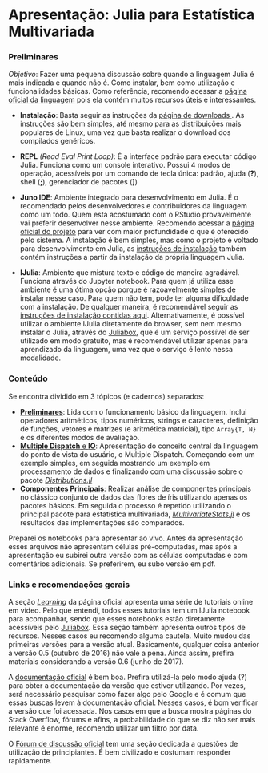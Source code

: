 # Apresentação: Julia para Estatística Multivariada

### Preliminares

_Objetivo_: Fazer uma pequena discussão sobre quando a linguagem Julia é mais indicada e quando não é. Como instalar, bem como utilização e funcionalidades básicas. Como referência, recomendo acessar a [página oficial da linguagem](https://julialang.org) pois ela contém muitos recursos úteis e interessantes.
- **Instalação**: Basta seguir as instruções da [página de downloads ](https://julialang.org/downloads/). As instruções são bem simples, até mesmo para as distribuições mais populares de Linux, uma vez que basta realizar o download dos compilados genéricos.

- **REPL** _(Read Eval Print Loop)_: É a interface padrão para executar código Julia. Funciona como um console interativo. Possui 4 modos de operação, acessíveis por um comando de tecla única: padrão, ajuda (**?**), shell (**;**), gerenciador de pacotes (**]**)

- **Juno IDE**: Ambiente integrado para desenvolvimento em Julia. É o recomendado pelos desenvolvedores e contribuidores da linguagem como um todo. Quem está acostumado com o RStudio provavelmente vai preferir desenvolver nesse ambiente. Recomendo acessar a [página oficial do projeto](http://junolab.org/) para ver com maior profundidade o que é oferecido pelo sistema. A instalação é bem simples, mas como o projeto é voltado para desenvolvimento em Julia, as [instruções de instalação](http://docs.junolab.org/latest/man/installation.html) também contém instruções a partir da instalação da própria linguagem Julia.

- **IJulia**: Ambiente que mistura texto e código de maneira agradável. Funciona através do Jupyter notebook. Para quem já utiliza esse ambiente é uma ótima opção porque é razoavelmente simples de instalar nesse caso. Para quem não tem, pode ter alguma dificuldade com a instalação. De qualquer maneira, é recomendável seguir as [instruções de instalação contidas aqui](https://github.com/JuliaLang/IJulia.jl/blob/master/README.md). Alternativamente, é possível utilizar o ambiente IJulia diretamente do browser, sem nem mesmo instalar o Julia, através do [Juliabox](https://juliabox.com), que é um serviço possível de ser utilizado em modo gratuito, mas é recomendável utilizar apenas para aprendizado da linguagem, uma vez que o serviço é lento nessa modalidade.

### Conteúdo

Se encontra dividido em 3 tópicos (e cadernos) separados:

- [**Preliminares**](https://github.com/fabio-reale/julia-presentation/blob/master/Preliminares.ipynb): Lida com o funcionamento básico da linguagem. Inclui operadores aritméticos, tipos numéricos, strings e caracteres, definição de funções, vetores e matrizes (e aritmética matricial), tipo `Array{T, N}` e os diferentes modos de avaliação.
- [**Multiple Dispatch** e **IO**](https://github.com/fabio-reale/julia-presentation/blob/master/fileIO.ipynb): Apresentação do conceito central da linguagem do ponto de vista do usuário, o Multiple Dispatch. Começando com um exemplo simples, em seguida mostrando um exemplo em processamento de dados e finalizando com uma discussão sobre o pacote [_Distributions.jl_](https://juliastats.github.io/Distributions.jl/latest/starting.html)
- [**Componentes Principais**](https://github.com/fabio-reale/julia-presentation/blob/master/componentesprincipais.ipynb): Realizar análise de componentes principais no clássico conjunto de dados das flores de íris utilizando apenas os pacotes básicos. Em seguida o processo é repetido utilizando o principal pacote para estatística multivariada, [_MultivariateStats.jl_](https://multivariatestatsjl.readthedocs.io/en/latest/) e os resultados das implementações são comparados.

Preparei os notebooks para apresentar ao vivo. Antes da apresentação esses arquivos não apresentam células pré-computadas, mas após a apresentação eu subirei outra versão com as células computadas e com comentários adicionais. Se preferirem, eu subo versão em pdf.

### Links e recomendações gerais

A seção [_Learning_](https://julialang.org/learning/) da página oficial apresenta uma série de tutoriais online em vídeo. Pelo que entendi, todos esses tutoriais tem um IJulia notebook para acompanhar, sendo que esses notebooks estão diretamente acessíveis pelo [Juliabox](https://juliabox.com). Essa seção também apresenta outros tipos de recursos. Nesses casos eu recomendo alguma cautela. Muito mudou das primeiras versões para a versão atual. Basicamente, qualquer coisa anterior à versão 0.5 (outubro de 2016) não vale a pena. Ainda assim, prefira materiais considerando a versão 0.6 (junho de 2017).

A [documentação oficial](https://docs.julialang.org/en/v1/) é bem boa. Prefira utilizá-la pelo modo ajuda (?) para obter a documentação da versão que estiver utilizando. Por vezes, será necessário pesquisar como fazer algo pelo Google e é comum que essas buscas levem à documentação oficial. Nesses casos, é bom verificar a versão que foi acessada. Nos casos em que a busca mostra páginas do Stack Overflow, fórums e afins, a probabilidade do que se diz não ser mais relevante é enorme, recomendo utilizar um filtro por data.

O [Fórum de discussão oficial](https://discourse.julialang.org/) tem uma seção dedicada a questões de utilização de principiantes. É bem civilizado e costumam responder rapidamente.

